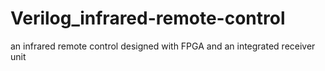 # Verilog_infrared-remote-control
an infrared remote control designed with FPGA and an integrated receiver unit
